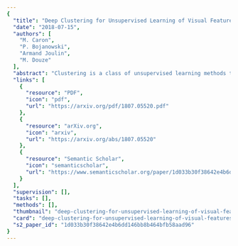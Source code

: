 ```yaml
---
{
  "title": "Deep Clustering for Unsupervised Learning of Visual Features",
  "date": "2018-07-15",
  "authors": [
    "M. Caron",
    "P. Bojanowski",
    "Armand Joulin",
    "M. Douze"
  ],
  "abstract": "Clustering is a class of unsupervised learning methods that has been extensively applied and studied in computer vision. Little work has been done to adapt it to the end-to-end training of visual features on large-scale datasets. In this work, we present DeepCluster, a clustering method that jointly learns the parameters of a neural network and the cluster assignments of the resulting features. DeepCluster iteratively groups the features with a standard clustering algorithm, k-means, and uses the subsequent assignments as supervision to update the weights of the network. We apply DeepCluster to the unsupervised training of convolutional neural networks on large datasets like ImageNet and YFCC100M. The resulting model outperforms the current state of the art by a significant margin on all the standard benchmarks.",
  "links": [
    {
      "resource": "PDF",
      "icon": "pdf",
      "url": "https://arxiv.org/pdf/1807.05520.pdf"
    },
    {
      "resource": "arXiv.org",
      "icon": "arxiv",
      "url": "https://arxiv.org/abs/1807.05520"
    },
    {
      "resource": "Semantic Scholar",
      "icon": "semanticscholar",
      "url": "https://www.semanticscholar.org/paper/1d033b30f38642e4b6dd146bb8b464bfb58aad96"
    }
  ],
  "supervision": [],
  "tasks": [],
  "methods": [],
  "thumbnail": "deep-clustering-for-unsupervised-learning-of-visual-features-thumb.jpg",
  "card": "deep-clustering-for-unsupervised-learning-of-visual-features-card.jpg",
  "s2_paper_id": "1d033b30f38642e4b6dd146bb8b464bfb58aad96"
}
---
```


